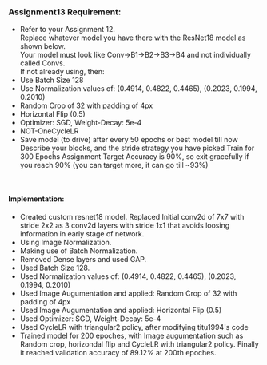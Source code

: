 ### Assignment13 Requirement:
* Refer to your Assignment 12. <br>
Replace whatever model you have there with the ResNet18 model as shown below. <br>
Your model must look like Conv->B1->B2->B3->B4 and not individually called Convs. <br>
If not already using, then:<br>
* Use Batch Size 128<br>
* Use Normalization values of: (0.4914, 0.4822, 0.4465), (0.2023, 0.1994, 0.2010) <br> 
* Random Crop of 32 with padding of 4px<br>
* Horizontal Flip (0.5) <br>
* Optimizer: SGD, Weight-Decay: 5e-4<br>
* NOT-OneCycleLR<br>
* Save model (to drive) after every 50 epochs or best model till now Describe your blocks, and the stride strategy you have picked Train for 300 Epochs
Assignment Target Accuracy is 90%, so exit gracefully if you reach 90% (you can target more, it can go till ~93%) <br>
<br>

#### <b> Implementation: </b>
* Created custom resnet18 model. Replaced Initial conv2d of 7x7 with stride 2x2 as 3 conv2d layers with stride 1x1 that avoids loosing information in early stage of network. <br>
* Using Image Normalization. <br>
* Making use of Batch Normalization. <br>
* Removed Dense layers and used GAP. <br>
* Used Batch Size 128. <br>
* Used Normalization values of: (0.4914, 0.4822, 0.4465), (0.2023, 0.1994, 0.2010) <br>
* Used Image Augumentation and applied: Random Crop of 32 with padding of 4px <br>
* Used Image Augumentation and applied: Horizontal Flip (0.5) <br>
* Used Optimizer: SGD, Weight-Decay: 5e-4 <br>
* Used CycleLR with triangular2 policy, after modifying titu1994's code <br>
* Trained model for 200 epoches, with Image augumentation such as Random crop, horizondal flip and CycleLR with triangular2 policy. Finally it reached validation accuracy of 89.12% at 200th epoches.